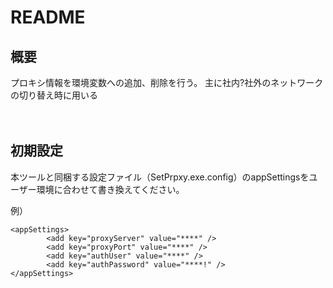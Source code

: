 # README

## 概要
プロキシ情報を環境変数への追加、削除を行う。
主に社内?社外のネットワークの切り替え時に用いる


　
## 初期設定
本ツールと同梱する設定ファイル（SetPrpxy.exe.config）のappSettingsをユーザー環境に合わせて書き換えてください。  


例）  
```xml:App.config
<appSettings>
        <add key="proxyServer" value="****" />
        <add key="proxyPort" value="****" />
        <add key="authUser" value="****" />
        <add key="authPassword" value="****!" />
</appSettings>
```
